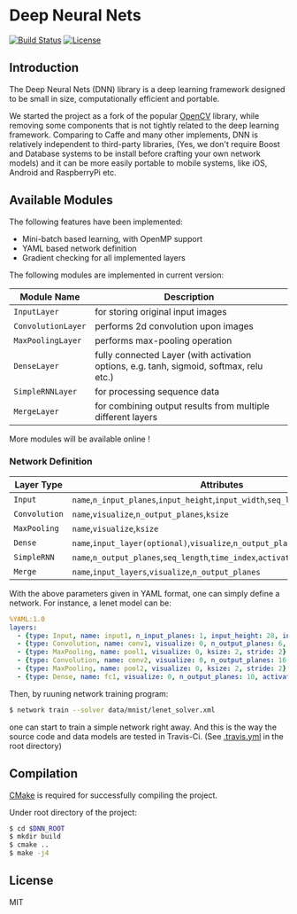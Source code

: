 # Deep Neural Nets

[![Build Status](https://travis-ci.org/liangfu/dnn.svg?branch=master)](https://travis-ci.org/liangfu/dnn)
[![License](https://img.shields.io/badge/license-MIT-blue.svg)](LICENSE)

## Introduction

The Deep Neural Nets (DNN) library is a deep learning framework designed to be small in size, 
computationally efficient and portable.

We started the project as a fork of the popular [OpenCV](http://opencv.org/) library,
while removing some components that is not tightly related to the deep learning framework.
Comparing to Caffe and many other implements, DNN is relatively independent to third-party libraries, 
(Yes, we don't require Boost and Database systems to be install before crafting your own network models)
and it can be more easily portable to mobile systems, like iOS, Android and RaspberryPi etc.

## Available Modules

The following features have been implemented:

 - Mini-batch based learning, with OpenMP support
 - YAML based network definition
 - Gradient checking for all implemented layers

The following modules are implemented in current version:

 Module Name           | Description
 ---                   | ---
 `InputLayer`          | for storing original input images
 `ConvolutionLayer`    | performs 2d convolution upon images
 `MaxPoolingLayer`     | performs max-pooling operation
 `DenseLayer`          | fully connected Layer (with activation options, e.g. tanh, sigmoid, softmax, relu etc.)
 `SimpleRNNLayer`      | for processing sequence data
 `MergeLayer`          | for combining output results from multiple different layers

More modules will be available online !

### Network Definition

Layer Type | Attributes
--- | ---
`Input` | `name`,`n_input_planes`,`input_height`,`input_width`,`seq_length`
`Convolution` | `name`,`visualize`,`n_output_planes`,`ksize`
`MaxPooling` | `name`,`visualize`,`ksize`
`Dense` | `name`,`input_layer(optional)`,`visualize`,`n_output_planes`,`activation_type`
`SimpleRNN` | `name`,`n_output_planes`,`seq_length`,`time_index`,`activation_type`
`Merge` | `name`,`input_layers`,`visualize`,`n_output_planes`

With the above parameters given in YAML format, one can simply define a network. 
For instance, a lenet model can be:

```yaml
%YAML:1.0
layers:
  - {type: Input, name: input1, n_input_planes: 1, input_height: 28, input_width: 28, seq_length: 1}
  - {type: Convolution, name: conv1, visualize: 0, n_output_planes: 6, ksize: 5, stride: 1}
  - {type: MaxPooling, name: pool1, visualize: 0, ksize: 2, stride: 2}
  - {type: Convolution, name: conv2, visualize: 0, n_output_planes: 16, ksize: 5, stride: 1}
  - {type: MaxPooling, name: pool2, visualize: 0, ksize: 2, stride: 2}
  - {type: Dense, name: fc1, visualize: 0, n_output_planes: 10, activation_type: tanh}
```

Then, by ruuning network training program:

```bash
$ network train --solver data/mnist/lenet_solver.xml
```

one can start to train a simple network right away. And this is the way the source code 
and data models are tested in Travis-Ci. 
(See [.travis.yml](https://github.com/liangfu/dnn/blob/master/.travis.yml) in the root directory)

## Compilation

[CMake](https://cmake.org) is required for successfully compiling the project. 

Under root directory of the project:

 ```bash
 $ cd $DNN_ROOT
 $ mkdir build
 $ cmake .. 
 $ make -j4
 ```

## License

MIT

<script>
  (function(i,s,o,g,r,a,m){i['GoogleAnalyticsObject']=r;i[r]=i[r]||function(){
  (i[r].q=i[r].q||[]).push(arguments)},i[r].l=1*new Date();a=s.createElement(o),
  m=s.getElementsByTagName(o)[0];a.async=1;a.src=g;m.parentNode.insertBefore(a,m)
  })(window,document,'script','https://www.google-analytics.com/analytics.js','ga');
  ga('create', 'UA-8286931-2', 'auto');
  ga('send', 'pageview');
</script>
